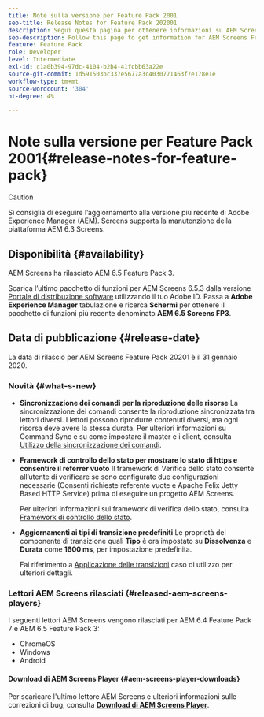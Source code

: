 ```yaml
---
title: Note sulla versione per Feature Pack 2001
seo-title: Release Notes for Feature Pack 202001
description: Segui questa pagina per ottenere informazioni su AEM Screens Feature Pack 20201 rilasciato il 31 gennaio 2020.
seo-description: Follow this page to get information for AEM Screens Feature Pack 202001 released on January 31, 2020.
feature: Feature Pack
role: Developer
level: Intermediate
exl-id: c1a0b394-97dc-4104-b2b4-41fcbb63a22e
source-git-commit: 1d591503bc337e5677a3c4030771463f7e178e1e
workflow-type: tm+mt
source-wordcount: '304'
ht-degree: 4%

---
```


# Note sulla versione per Feature Pack 2001{#release-notes-for-feature-pack}

>[!CAUTION]
>
>Si consiglia di eseguire l’aggiornamento alla versione più recente di Adobe Experience Manager (AEM). Screens supporta la manutenzione della piattaforma AEM 6.3 Screens.

## Disponibilità {#availability}

AEM Screens ha rilasciato AEM 6.5 Feature Pack 3.

Scarica l’ultimo pacchetto di funzioni per AEM Screens 6.5.3 dalla versione [Portale di distribuzione software](https://experience.adobe.com/#/downloads/content/software-distribution/it/aem.html) utilizzando il tuo Adobe ID. Passa a **Adobe Experience Manager** tabulazione e ricerca **Schermi** per ottenere il pacchetto di funzioni più recente denominato **AEM 6.5 Screens FP3**.

## Data di pubblicazione {#release-date}

La data di rilascio per AEM Screens Feature Pack 20201 è il 31 gennaio 2020.

### Novità {#what-s-new}

* **Sincronizzazione dei comandi per la riproduzione delle risorse**
La sincronizzazione dei comandi consente la riproduzione sincronizzata tra lettori diversi. I lettori possono riprodurre contenuti diversi, ma ogni risorsa deve avere la stessa durata.
Per ulteriori informazioni su Command Sync e su come impostare il master e i client, consulta [Utilizzo della sincronizzazione dei comandi](using-command-sync.md).

* **Framework di controllo dello stato per mostrare lo stato di https e consentire il referrer vuoto**
Il framework di Verifica dello stato consente all’utente di verificare se sono configurate due configurazioni necessarie (Consenti richieste referente vuote e Apache Felix Jetty Based HTTP Service) prima di eseguire un progetto AEM Screens.

   Per ulteriori informazioni sul framework di verifica dello stato, consulta [Framework di controllo dello stato](/help/user-guide/configuring-screens-introduction.md#health-check-framework).

* **Aggiornamenti ai tipi di transizione predefiniti**
Le proprietà del componente di transizione quali 
**Tipo** è ora impostato su **Dissolvenza** e **Durata** come **1600 ms**, per impostazione predefinita.

   Fai riferimento a [Applicazione delle transizioni](/help/user-guide/applying-transitions.md) caso di utilizzo per ulteriori dettagli.


### Lettori AEM Screens rilasciati {#released-aem-screens-players}

I seguenti lettori AEM Screens vengono rilasciati per AEM 6.4 Feature Pack 7 e AEM 6.5 Feature Pack 3:

* ChromeOS
* Windows
* Android

#### Download di AEM Screens Player  {#aem-screens-player-downloads}

Per scaricare l&#39;ultimo lettore AEM Screens e ulteriori informazioni sulle correzioni di bug, consulta [**Download di AEM Screens Player**](https://download.macromedia.com/screens/).
